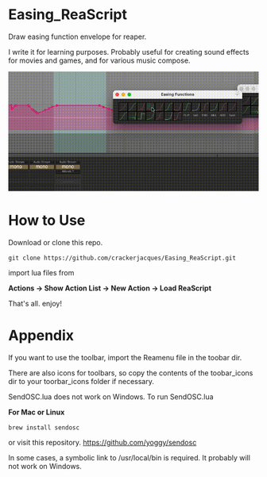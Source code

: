 # Easing_ReaScript
Draw easing function envelope for reaper.

I write it for learning purposes.
Probably useful for creating sound effects for movies and games, and for various music compose.

![GIF](https://github.com/crackerjacques/Easing_ReaScript/blob/main/011_0.gif?raw=true)


# How to Use

Download or clone this repo.

```
git clone https://github.com/crackerjacques/Easing_ReaScript.git
```

import lua files  from

__Actions -> Show Action List -> New Action -> Load ReaScript__

That's all. enjoy!

# Appendix

If you want to use the toolbar, import the Reamenu file in the toobar dir.

There are also icons for toolbars, so copy the contents of the toobar_icons dir to your toorbar_icons folder if necessary.


SendOSC.lua does not work on Windows.
To run SendOSC.lua

__For Mac or Linux__

```
brew install sendosc
```


or visit this repository.
https://github.com/yoggy/sendosc

In some cases, a symbolic link to /usr/local/bin is required.
It probably will not work on Windows.
